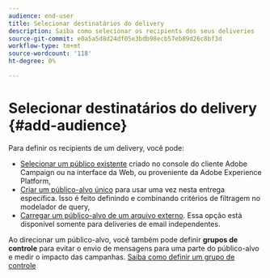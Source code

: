 ```yaml
---
audience: end-user
title: Selecionar destinatários do delivery
description: Saiba como selecionar os recipients dos seus deliveries
source-git-commit: e0a5a5d8d24df05e3bdb98ecb57eb89d26c8bf3d
workflow-type: tm+mt
source-wordcount: '118'
ht-degree: 0%

---
```



# Selecionar destinatários do delivery {#add-audience}

Para definir os recipients de um delivery, você pode:

* [Selecionar um público existente](add-audience.md) criado no console do cliente Adobe Campaign ou na interface da Web, ou proveniente da Adobe Experience Platform,
* [Criar um público-alvo único](one-time-audience.md) para usar uma vez nesta entrega específica. Isso é feito definindo e combinando critérios de filtragem no modelador de query,
* [Carregar um público-alvo de um arquivo externo](file-audience.md). Essa opção está disponível somente para deliveries de email independentes.

Ao direcionar um público-alvo, você também pode definir **grupos de controle** para evitar o envio de mensagens para uma parte do público-alvo e medir o impacto das campanhas. [Saiba como definir um grupo de controle](control-group.md)

